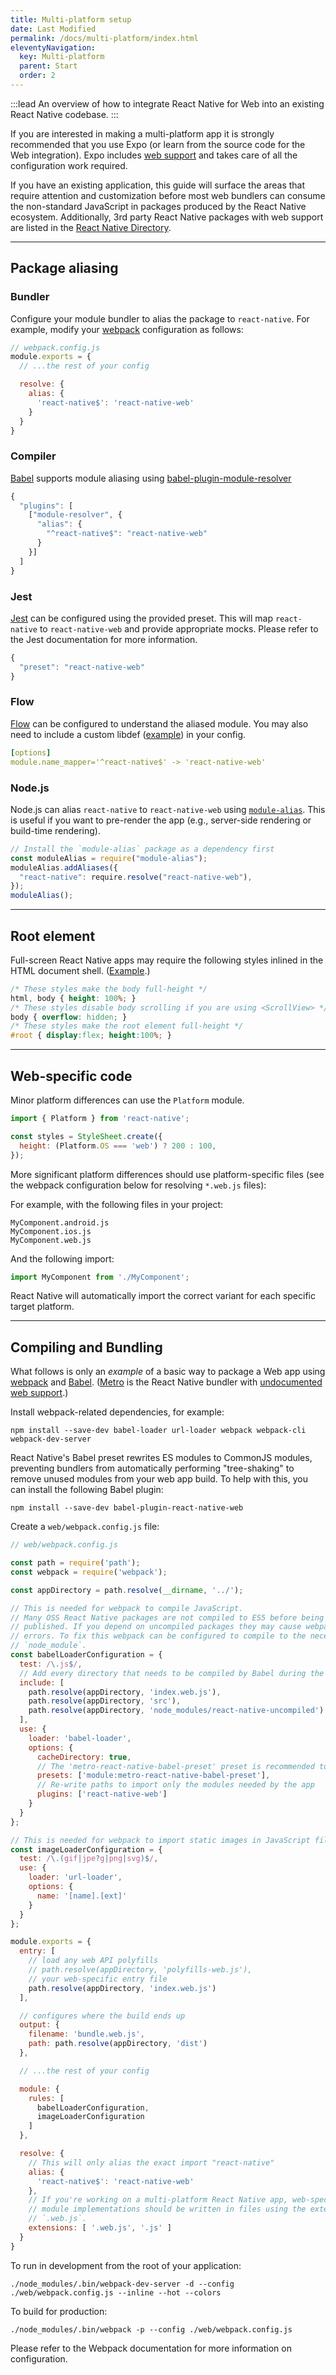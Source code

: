 ```yaml
---
title: Multi-platform setup
date: Last Modified
permalink: /docs/multi-platform/index.html
eleventyNavigation:
  key: Multi-platform
  parent: Start
  order: 2
---
```


:::lead
An overview of how to integrate React Native for Web into an existing React Native codebase.
:::

If you are interested in making a multi-platform app it is strongly recommended that you use Expo (or learn from the source code for the Web integration). Expo includes [web support](https://docs.expo.io/versions/v35.0.0/guides/running-in-the-browser/) and takes care of all the configuration work required.

If you have an existing application, this guide will surface the areas that require attention and customization before most web bundlers can consume the non-standard JavaScript in packages produced by the React Native ecosystem. Additionally, 3rd party React Native packages with web support are listed in the [React Native Directory](https://reactnative.directory/?web=true).

---

## Package aliasing

### Bundler

Configure your module bundler to alias the package to `react-native`. For example, modify your [webpack](https://github.com/webpack/webpack) configuration as follows:

```js
// webpack.config.js
module.exports = {
  // ...the rest of your config

  resolve: {
    alias: {
      'react-native$': 'react-native-web'
    }
  }
}
```

### Compiler

[Babel](https://babeljs.io/) supports module aliasing using [babel-plugin-module-resolver](https://www.npmjs.com/package/babel-plugin-module-resolver)

```js
{
  "plugins": [
    ["module-resolver", {
      "alias": {
        "^react-native$": "react-native-web"
      }
    }]
  ]
}
```

### Jest

[Jest](https://facebook.github.io/jest/) can be configured using the provided preset. This will map `react-native` to `react-native-web` and provide appropriate mocks. Please refer to the Jest documentation for more information.

```js
{
  "preset": "react-native-web"
}
```

### Flow

[Flow](https://flow.org) can be configured to understand the aliased module. You may also need to include a custom libdef ([example](https://gist.github.com/paularmstrong/f60b40d16fc83e1e8e532d483336f9bb)) in your config.

```yml
[options]
module.name_mapper='^react-native$' -> 'react-native-web'
```

### Node.js

Node.js can alias `react-native` to `react-native-web` using [`module-alias`](https://www.npmjs.com/package/module-alias). This is useful if you want to pre-render the app (e.g., server-side rendering or build-time rendering).

```js
// Install the `module-alias` package as a dependency first
const moduleAlias = require("module-alias");
moduleAlias.addAliases({
  "react-native": require.resolve("react-native-web"),
});
moduleAlias();
```

---

## Root element

Full-screen React Native apps may require the following styles inlined in the HTML document shell. ([Example](https://codesandbox.io/s/52x1871vjl?file=/public/index.html:352-644).)

```css
/* These styles make the body full-height */
html, body { height: 100%; }
/* These styles disable body scrolling if you are using <ScrollView> */
body { overflow: hidden; }
/* These styles make the root element full-height */
#root { display:flex; height:100%; }
```

---

## Web-specific code

Minor platform differences can use the `Platform` module.

```js
import { Platform } from 'react-native';

const styles = StyleSheet.create({
  height: (Platform.OS === 'web') ? 200 : 100,
});
```

More significant platform differences should use platform-specific files (see the webpack configuration below for resolving `*.web.js` files):

For example, with the following files in your project:

```shell
MyComponent.android.js
MyComponent.ios.js
MyComponent.web.js
```

And the following import:

```js
import MyComponent from './MyComponent';
```

React Native will automatically import the correct variant for each specific target platform.

---

## Compiling and Bundling

What follows is only an _example_ of a basic way to package a Web app using [webpack](https://webpack.js.org) and [Babel](https://babeljs.io/). ([Metro](https://github.com/facebook/metro) is the React Native bundler with [undocumented web support](https://github.com/necolas/react-native-web/issues/1257#issuecomment-541443684).)

Install webpack-related dependencies, for example:

```shell
npm install --save-dev babel-loader url-loader webpack webpack-cli webpack-dev-server
```

React Native's Babel preset rewrites ES modules to CommonJS modules, preventing bundlers from automatically performing "tree-shaking" to remove unused modules from your web app build. To help with this, you can install the following Babel plugin:

```shell
npm install --save-dev babel-plugin-react-native-web
```

Create a `web/webpack.config.js` file:

```js
// web/webpack.config.js

const path = require('path');
const webpack = require('webpack');

const appDirectory = path.resolve(__dirname, '../');

// This is needed for webpack to compile JavaScript.
// Many OSS React Native packages are not compiled to ES5 before being
// published. If you depend on uncompiled packages they may cause webpack build
// errors. To fix this webpack can be configured to compile to the necessary
// `node_module`.
const babelLoaderConfiguration = {
  test: /\.js$/,
  // Add every directory that needs to be compiled by Babel during the build.
  include: [
    path.resolve(appDirectory, 'index.web.js'),
    path.resolve(appDirectory, 'src'),
    path.resolve(appDirectory, 'node_modules/react-native-uncompiled')
  ],
  use: {
    loader: 'babel-loader',
    options: {
      cacheDirectory: true,
      // The 'metro-react-native-babel-preset' preset is recommended to match React Native's packager
      presets: ['module:metro-react-native-babel-preset'],
      // Re-write paths to import only the modules needed by the app
      plugins: ['react-native-web']
    }
  }
};

// This is needed for webpack to import static images in JavaScript files.
const imageLoaderConfiguration = {
  test: /\.(gif|jpe?g|png|svg)$/,
  use: {
    loader: 'url-loader',
    options: {
      name: '[name].[ext]'
    }
  }
};

module.exports = {
  entry: [
    // load any web API polyfills
    // path.resolve(appDirectory, 'polyfills-web.js'),
    // your web-specific entry file
    path.resolve(appDirectory, 'index.web.js')
  ],

  // configures where the build ends up
  output: {
    filename: 'bundle.web.js',
    path: path.resolve(appDirectory, 'dist')
  },

  // ...the rest of your config

  module: {
    rules: [
      babelLoaderConfiguration,
      imageLoaderConfiguration
    ]
  },

  resolve: {
    // This will only alias the exact import "react-native"
    alias: {
      'react-native$': 'react-native-web'
    },
    // If you're working on a multi-platform React Native app, web-specific
    // module implementations should be written in files using the extension
    // `.web.js`.
    extensions: [ '.web.js', '.js' ]
  }
}
```

To run in development from the root of your application:

```shell
./node_modules/.bin/webpack-dev-server -d --config ./web/webpack.config.js --inline --hot --colors
```

To build for production:

```shell
./node_modules/.bin/webpack -p --config ./web/webpack.config.js
```

Please refer to the Webpack documentation for more information on configuration.
